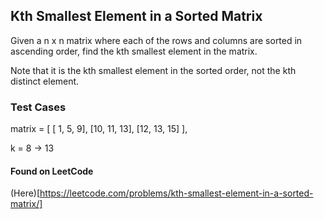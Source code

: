 ## Kth Smallest Element in a Sorted Matrix
Given a n x n matrix where each of the rows and columns are sorted in ascending order, find the kth smallest element in the matrix.

Note that it is the kth smallest element in the sorted order, not the kth distinct element.

### Test Cases

matrix = [
   [ 1,  5,  9],
   [10, 11, 13],
   [12, 13, 15]
],

k = 8 -> 13

#### Found on LeetCode
(Here)[https://leetcode.com/problems/kth-smallest-element-in-a-sorted-matrix/]
